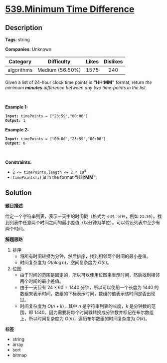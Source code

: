# [539.Minimum Time Difference](https://leetcode.com/problems/minimum-time-difference/description/)

## Description

**Tags**: string

**Companies**: Unknown

|  Category  |   Difficulty    | Likes | Dislikes |
| :--------: | :-------------: | :---: | :------: |
| algorithms | Medium (56.50%) | 1575  |   240    |

Given a list of 24-hour clock time points in <strong>&quot;HH:MM&quot;</strong> format, return <em>the minimum <b>minutes</b> difference between any two time-points in the list</em>.
<p>&nbsp;</p>
<p><strong class="example">Example 1:</strong></p>
<pre><code><strong>Input:</strong> timePoints = ["23:59","00:00"]
<strong>Output:</strong> 1</code></pre><p><strong class="example">Example 2:</strong></p>
<pre><code><strong>Input:</strong> timePoints = ["00:00","23:59","00:00"]
<strong>Output:</strong> 0</code></pre>
<p>&nbsp;</p>
<p><strong>Constraints:</strong></p>
<ul>
  <li><code>2 &lt;= timePoints.length &lt;= 2 * 10<sup>4</sup></code></li>
  <li><code>timePoints[i]</code> is in the format <strong>&quot;HH:MM&quot;</strong>.</li>
</ul>

## Solution

**题目描述**

给定一个字符串列表，表示一天中的时间戳（格式为 `小时：分钟`，例如 `23:59`）。找到列表中任意两个时间之间的最小差值（以分钟为单位）。可以假设列表中至少有两个时间。

**解题思路**

1. 排序
   - 将所有时间转换为分钟，然后排序，找到相邻两个时间的最小差值。
   - 时间复杂度为 $O(n\log n)$，空间复杂度为 $O(n)$。
2. 位图
   - 由于时间的范围是固定的，所以可以使用位图来表示时间，然后找到相邻两个时间的最小差值。
   - 由于一天只有 $24 \times 60 = 1440$ 分钟，所以可以使用一个长度为 1440 的数组来表示时间，数组的下标表示时间，数组的值表示该时间是否出现过。
   - 时间复杂度为 $O(n+k)$，其中 $n$ 是字符串列表的长度，$k$ 是分钟数的范围，即 1440。因为需要将每个时间戳转换成分钟数并标记在布尔数组上，所以时间复杂度为 $O(n)$，遍历布尔数组的时间复杂度为 $O(k)$。

**标签**

- string
- array
- sort
- bitmap
